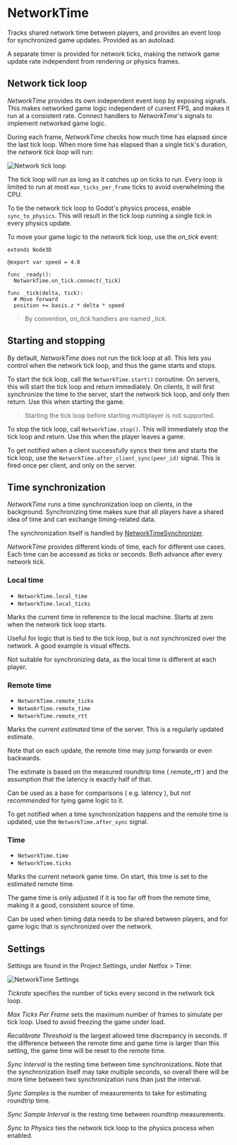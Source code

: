 # NetworkTime

Tracks shared network time between players, and provides an event loop for
synchronized game updates. Provided as an autoload.

A separate timer is provided for network ticks, making the network game 
update rate independent from rendering or physics frames.

## Network tick loop

*NetworkTime* provides its own independent event loop by exposing signals. This
makes networked game logic independent of current FPS, and makes it run at a
consistent rate. Connect handlers to *NetworkTime*'s signals to implement
networked game logic.

During each frame, *NetworkTime* checks how much time has elapsed since the
last tick loop. When more time has elapsed than a single tick's duration, the
*network tick loop* will run:

![Network tick loop](../assets/network-tick-loop.svg)

The tick loop will run as long as it catches up on ticks to run. Every loop is
limited to run at most `max_ticks_per_frame` ticks to avoid overwhelming the
CPU.

To tie the network tick loop to Godot's physics process, enable
`sync_to_physics`. This will result in the tick loop running a single tick in
every physics update.

To move your game logic to the network tick loop, use the *on_tick* event:

```gdscript
extends Node3D

@export var speed = 4.0

func _ready():
  NetworkTime.on_tick.connect(_tick)

func _tick(delta, tick):
  # Move forward
  position += basis.z * delta * speed
```

> By convention, *on_tick* handlers are named *_tick*.

## Starting and stopping

By default, *NetworkTime* does not run the tick loop at all. This lets you
control when the network tick loop, and thus the game starts and stops.

To start the tick loop, call the `NetworkTime.start()` coroutine. On servers,
this will start the tick loop and return immediately. On clients, it will first
synchronize the time to the server, start the network tick loop, and only then
return. Use this when starting the game.

> Starting the tick loop before starting multiplayer is not supported.

To stop the tick loop, call `NetworkTime.stop()`. This will immediately stop
the tick loop and return. Use this when the player leaves a game.

To get notified when a client successfully syncs their time and starts the tick
loop, use the `NetworkTime.after_client_sync(peer_id)` signal. This is fired
once per client, and only on the server.

## Time synchronization

*NetworkTime* runs a time synchronization loop on clients, in the background.
Synchronizing time makes sure that all players have a shared idea of time and
can exchange timing-related data.

The synchronization itself is handled by [NetworkTimeSynchronizer].

*NetworkTime* provides different kinds of time, each for different use cases.
Each time can be accessed as ticks or seconds. Both advance after every network
tick.

### Local time

* `NetworkTime.local_time`
* `NetworkTime.local_ticks`

Marks the current time in reference to the local machine. Starts at zero when
the network tick loop starts.

Useful for logic that is tied to the tick loop, but is not synchronized over
the network. A good example is visual effects.

Not suitable for synchronizing data, as the local time is different at each
player.

### Remote time

* `NetworkTime.remote_ticks`
* `NetwokrTime.remote_time`
* `NetworkTime.remote_rtt`

Marks the current *estimated* time of the server. This is a regularly updated
estimate.

Note that on each update, the remote time may jump forwards or even backwards.

The estimate is based on the measured roundtrip time ( *remote_rtt* ) and the
assumption that the latency is exactly half of that.

Can be used as a base for comparisons ( e.g. latency ), but *not recommended*
for tying game logic to it.

To get notified when a time synchronization happens and the remote time is
updated, use the `NetworkTime.after_sync` signal.

### Time

* `NetworkTime.time`
* `NetworkTime.ticks`

Marks the current network game time. On start, this time is set to the
estimated remote time.

The game time is only adjusted if it is too far off from the remote time,
making it a good, consistent source of time.

Can be used when timing data needs to be shared between players, and for game
logic that is synchronized over the network.

## Settings

Settings are found in the Project Settings, under Netfox > Time:

![NetworkTime Settings](../assets/network-time-settings.png)

*Tickrate* specifies the number of ticks every second in the network tick loop.

*Max Ticks Per Frame* sets the maximum number of frames to simulate per tick loop. Used to avoid freezing the game under load.

*Recalibrate Threshold* is the largest allowed time discrepancy in seconds. If
the difference between the remote time and game time is larger than this
setting, the game time will be reset to the remote time.

*Sync Interval* is the resting time between time synchronizations. Note that
the synchronization itself may take multiple seconds, so overall there will be
more time between two synchronization runs than just the interval.

*Sync Samples* is the number of measurements to take for estimating roundtrip
time.

*Sync Sample Interval* is the resting time between roundtrip measurements.

*Sync to Physics* ties the network tick loop to the physics process when
enabled.

[NetworkTimeSynchronizer]: ./network-time-synchronizer.md
